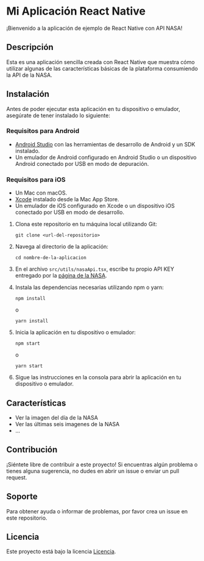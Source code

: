 # Mi Aplicación React Native

¡Bienvenido a la aplicación de ejemplo de React Native con API NASA!

## Descripción

Esta es una aplicación sencilla creada con React Native que muestra cómo utilizar algunas de las características básicas de la plataforma consumiendo la API de la NASA.

## Instalación

Antes de poder ejecutar esta aplicación en tu dispositivo o emulador, asegúrate de tener instalado lo siguiente:

### Requisitos para Android

- [Android Studio](https://developer.android.com/studio) con las herramientas de desarrollo de Android y un SDK instalado.
- Un emulador de Android configurado en Android Studio o un dispositivo Android conectado por USB en modo de depuración.

### Requisitos para iOS

- Un Mac con macOS.
- [Xcode](https://developer.apple.com/xcode/) instalado desde la Mac App Store.
- Un emulador de iOS configurado en Xcode o un dispositivo iOS conectado por USB en modo de desarrollo.

1. Clona este repositorio en tu máquina local utilizando Git:

   ```
   git clone <url-del-repositorio>
   ```

2. Navega al directorio de la aplicación:

   ```
   cd nombre-de-la-aplicacion
   ```

3. En el archivo `src/utils/nasaApi.tsx`, escribe tu propio API KEY entregado por la [página de la NASA](https://api.nasa.gov/).

4. Instala las dependencias necesarias utilizando npm o yarn:

   ```
   npm install
   ```

   o

   ```
   yarn install
   ```

5. Inicia la aplicación en tu dispositivo o emulador:

   ```
   npm start
   ```

   o

   ```
   yarn start
   ```

6. Sigue las instrucciones en la consola para abrir la aplicación en tu dispositivo o emulador.

## Características

- Ver la imagen del día de la NASA
- Ver las últimas seis imagenes de la NASA
- ...

## Contribución

¡Siéntete libre de contribuir a este proyecto! Si encuentras algún problema o tienes alguna sugerencia, no dudes en abrir un issue o enviar un pull request.

## Soporte

Para obtener ayuda o informar de problemas, por favor crea un issue en este repositorio.

## Licencia

Este proyecto está bajo la licencia [Licencia](LICENSE).
